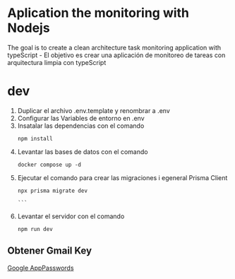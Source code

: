 # Aplication the monitoring with Nodejs

The goal is to create a clean architecture task monitoring application with typeScript - El objetivo es crear una aplicación de monitoreo de tareas con arquitectura limpia con typeScript

# dev
1. Duplicar el archivo .env.template y renombrar a .env
2. Configurar las Variables de entorno en .env
3. Insatalar las dependencias con el comando
    ```
    npm install

    ```
4. Levantar las bases de datos con el comando
    ```
    docker compose up -d

    ```
5. Ejecutar el comando para crear las migraciones i egeneral Prisma Client
    ````
    npx prisma migrate dev

    ```
6. Levantar el servidor con el comando 
    ```
    npm run dev
    
    ```

## Obtener Gmail Key
[Google AppPasswords](https://myaccount.google.com/u/0/apppasswords)